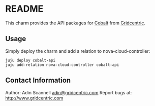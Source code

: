 README
======

This charm provides the API packages for [Cobalt](http://github.com/gridcentric/cobalt) from [Gridcentric](http://www.gridcentric.com).

Usage
-----

Simply deploy the charm and add a relation to nova-cloud-controller:

    juju deploy cobalt-api
    juju add-relation nova-cloud-controller cobalt-api

Contact Information
-------------------

Author: Adin Scannell <adin@gridcentric.com>
Report bugs at: http://www.gridcentric.com
